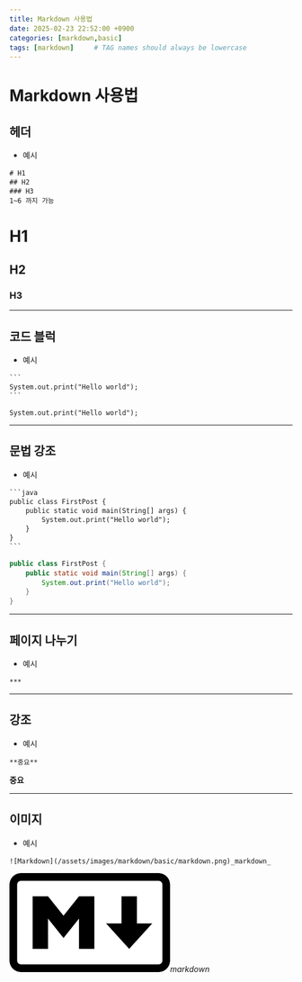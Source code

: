 ```yaml
---
title: Markdown 사용법
date: 2025-02-23 22:52:00 +0900
categories: [markdown,basic]
tags: [markdown]     # TAG names should always be lowercase
---
```


# Markdown 사용법
## 헤더
- 예시
```
# H1
## H2
### H3
1~6 까지 가능
```
# H1
## H2
### H3
***
## 코드 블럭
- 예시
````   
```
System.out.print("Hello world");
```
````
```
System.out.print("Hello world");
```
***
## 문법 강조
- 예시   
````
```java
public class FirstPost {
    public static void main(String[] args) {
        System.out.print("Hello world");
    }
}
```
````   
```java
public class FirstPost {
    public static void main(String[] args) {
        System.out.print("Hello world");
    }
}
```
***
## 페이지 나누기
- 예시
```
***
```
***
## 강조
- 예시
```
**중요**
```
**중요**

***
## 이미지
- 예시
```
![Markdown](/assets/images/markdown/basic/markdown.png)_markdown_
```
![Markdown](/assets/images/markdown/basic/markdown.png)_markdown_
  